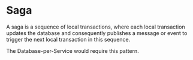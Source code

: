 # Saga

A saga is a sequence of local transactions, where each local transaction updates the database and consequently publishes a message or event to trigger the next local transaction in this sequence.

The Database-per-Service would require this pattern.